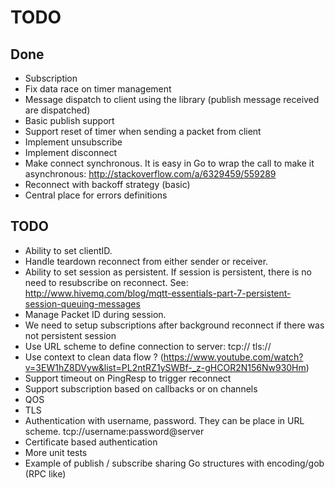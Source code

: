# TODO

## Done

+ Subscription
+ Fix data race on timer management
+ Message dispatch to client using the library (publish message
  received are dispatched)
+ Basic publish support
+ Support reset of timer when sending a packet from client
+ Implement unsubscribe
+ Implement disconnect
+ Make connect synchronous. It is easy in Go to wrap the call to make it asynchronous: http://stackoverflow.com/a/6329459/559289
+ Reconnect with backoff strategy (basic)
+ Central place for errors definitions

## TODO

- Ability to set clientID.
- Handle teardown reconnect from either sender or receiver.
- Ability to set session as persistent. If session is persistent, there is no need to resubscribe on reconnect.
  See: http://www.hivemq.com/blog/mqtt-essentials-part-7-persistent-session-queuing-messages
- Manage Packet ID during session.
- We need to setup subscriptions after background reconnect if there was not persistent session
- Use URL scheme to define connection to server: tcp:// tls://
- Use context to clean data flow ? (https://www.youtube.com/watch?v=3EW1hZ8DVyw&list=PL2ntRZ1ySWBf-_z-gHCOR2N156Nw930Hm)
- Support timeout on PingResp to trigger reconnect
- Support subscription based on callbacks or on channels
- QOS
- TLS
- Authentication with username, password. They can be place in URL scheme. tcp://username:password@server 
- Certificate based authentication
- More unit tests
- Example of publish / subscribe sharing Go structures with encoding/gob (RPC like)
